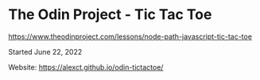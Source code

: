 # The Odin Project - Tic Tac Toe

https://www.theodinproject.com/lessons/node-path-javascript-tic-tac-toe

Started June 22, 2022

Website: https://alexct.github.io/odin-tictactoe/